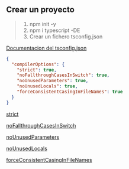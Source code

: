 ## Crear un proyecto

> 1. npm init -y
> 2. npm i typescript -DE
> 3. Crear un fichero tsconfig.json 

[Documentacion del tsconfig.json](https://www.typescriptlang.org/docs/handbook/tsconfig-json.html)


```json
{
  "compilerOptions": {
    "strict": true,
    "noFallthroughCasesInSwitch": true,
    "noUnusedParameters": true,
    "noUnusedLocals": true,
    "forceConsistentCasingInFileNames": true
  }
}
```

[strict](https://www.typescriptlang.org/tsconfig#strict)

[noFallthroughCasesInSwitch](https://www.typescriptlang.org/tsconfig#noFallthroughCasesInSwitch)

[noUnusedParameters](https://www.typescriptlang.org/tsconfig#noUnusedParameters)

[noUnusedLocals](https://www.typescriptlang.org/tsconfig#noUnusedLocals)

[forceConsistentCasingInFileNames](https://www.typescriptlang.org/tsconfig#forceConsistentCasingInFileNames)